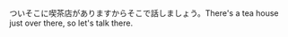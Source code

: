 <tr><td>ついそこに喫茶店がありますからそこで話しましょう。<td><tr><tr><td>There's a tea house just over there, so let's talk there.<td><tr></table>

